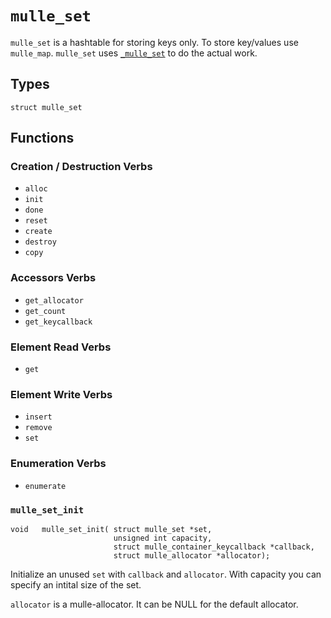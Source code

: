# `mulle_set`

`mulle_set` is a hashtable for storing keys only. To store key/values use `mulle_map`. `mulle_set` uses [`_mulle_set`](API__SET.md) to do the actual work.

## Types

```
struct mulle_set
```


## Functions

### Creation / Destruction Verbs

* `alloc`
* `init` 
* `done`
* `reset` 
* `create` 
* `destroy`
* `copy`

### Accessors Verbs

* `get_allocator`
* `get_count`
* `get_keycallback`

### Element Read Verbs

* `get`

### Element Write Verbs

* `insert`
* `remove`
* `set`

### Enumeration Verbs

* `enumerate`
                       


### `mulle_set_init`

```
void   mulle_set_init( struct mulle_set *set,
                       unsigned int capacity,
                       struct mulle_container_keycallback *callback,
                       struct mulle_allocator *allocator);
```

Initialize an unused `set` with `callback` and `allocator`. With capacity you can specify an intital size of the set.

`allocator` is a mulle-allocator. It can be NULL for the default allocator. 


